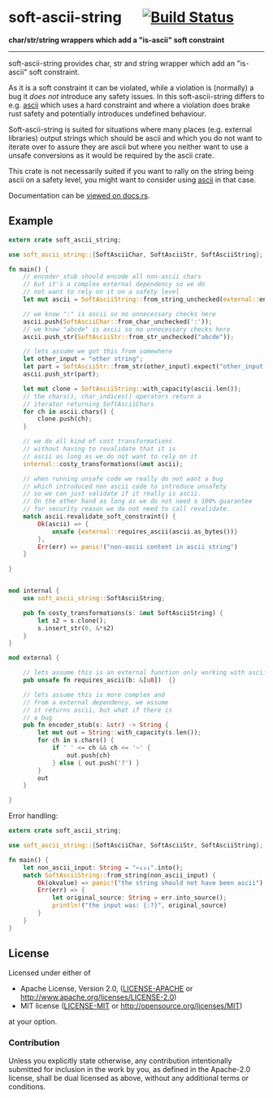 
# soft-ascii-string &emsp; [![Build Status](https://travis-ci.org/1aim/soft_ascii_string.svg?branch=master)](https://travis-ci.org/1aim/soft_ascii_string)

**char/str/string wrappers which add a "is-ascii" soft constraint**

---

soft-ascii-string provides char, str and string wrapper which
add an "is-ascii" soft constraint.

As it is a soft constraint it can be violated, while a violation
is (normally) a bug it _does not_ introduce any safety issues.
In this soft-ascii-string differs to e.g. [ascii](https://crates.io/crates/ascii)
which uses a hard constraint and where a violation does brake
rust safety and potentially introduces undefined behaviour.

Soft-ascii-string is suited for situations where many places
(e.g. external libraries) output strings which should be
ascii and which you do not want to iterate over to assure
they are ascii but where you neither want to use a unsafe
conversions as it would be required by the ascii crate.

This crate is not necessarily suited if you want to rally on the string
being ascii on a safety level, you might want to consider using
[ascii](https://crates.io/crates/ascii) in that case.

Documentation can be [viewed on docs.rs](https://docs.rs/soft-ascii-string).

## Example

```rust
extern crate soft_ascii_string;

use soft_ascii_string::{SoftAsciiChar, SoftAsciiStr, SoftAsciiString};

fn main() {
    // encoder_stub should encode all non-ascii chars
    // but it's a complex external dependency so we do
    // not want to rely on it on a safety level
    let mut ascii = SoftAsciiString::from_string_unchecked(external::encoder_stub("magic↓"));

    // we know ":" is ascii so no unnecessary checks here
    ascii.push(SoftAsciiChar::from_char_unchecked(':'));
    // we know "abcde" is ascii so no unnecessary checks here
    ascii.push_str(SoftAsciiStr::from_str_unchecked("abcde"));

    // lets assume we got this from somewhere
    let other_input = "other string";
    let part = SoftAsciiStr::from_str(other_input).expect("other_input should have been ascii");
    ascii.push_str(part);

    let mut clone = SoftAsciiString::with_capacity(ascii.len());
    // the chars(), char_indices() operators return a
    // iterator returning SoftAsciiChars
    for ch in ascii.chars() {
        clone.push(ch);
    }

    // we do all kind of cost transformations
    // without having to revalidate that it is
    // ascii as long as we do not want to rely on it
    internal::costy_transformations(&mut ascii);

    // when running unsafe code we really do not want a bug
    // which introduced non ascii code to introduce unsafety
    // so we can just validate if it really is ascii.
    // On the other hand as long as we do not need a 100% guarantee
    // for security reason we do not need to call revalidate.
    match ascii.revalidate_soft_constraint() {
        Ok(ascii) => {
            unsafe {external::requires_ascii(ascii.as_bytes())}
        },
        Err(err) => panic!("non-ascii content in ascii string")
    }

}


mod internal {
    use soft_ascii_string::SoftAsciiString;

    pub fn costy_transformations(s: &mut SoftAsciiString) {
        let s2 = s.clone();
        s.insert_str(0, &*s2)
    }
}

mod external {

    // lets assume this is an external function only working with ascii
    pub unsafe fn requires_ascii(b: &[u8])  {}

    // lets assume this is more complex and
    // from a external dependency, we assume
    // it returns ascii, but what if there is
    // a bug
    pub fn encoder_stub(s: &str) -> String {
        let mut out = String::with_capacity(s.len());
        for ch in s.chars() {
            if ' ' <= ch && ch <= '~' {
                out.push(ch)
            } else { out.push('?') }
        }
        out
    }

}
```

Error handling:

```rust
extern crate soft_ascii_string;

use soft_ascii_string::{SoftAsciiChar, SoftAsciiStr, SoftAsciiString};

fn main() {
    let non_ascii_input: String = "←↓↓↓".into();
    match SoftAsciiString::from_string(non_ascii_input) {
        Ok(okvalue) => panic!("the string should not have been ascii"),
        Err(err) => {
            let original_source: String = err.into_source();
            println!("the input was: {:?}", original_source)
        }
    }
}
```




## License

Licensed under either of

 * Apache License, Version 2.0, ([LICENSE-APACHE](LICENSE-APACHE) or http://www.apache.org/licenses/LICENSE-2.0)
 * MIT license ([LICENSE-MIT](LICENSE-MIT) or http://opensource.org/licenses/MIT)

at your option.

### Contribution

Unless you explicitly state otherwise, any contribution intentionally submitted
for inclusion in the work by you, as defined in the Apache-2.0 license, shall be dual licensed as above, without any
additional terms or conditions.
